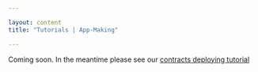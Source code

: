 ```yaml
---

layout: content
title: "Tutorials | App-Making"

---
```


Coming soon. In the meantime please see our [contracts deploying tutorial](../contractsdeploying)
